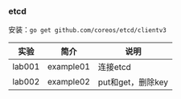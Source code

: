 ### etcd
安装：`go get github.com/coreos/etcd/clientv3`

|实验|简介|说明|
|---|---|---|
|lab001|example01|连接etcd|
|lab002|example02|put和get，删除key|